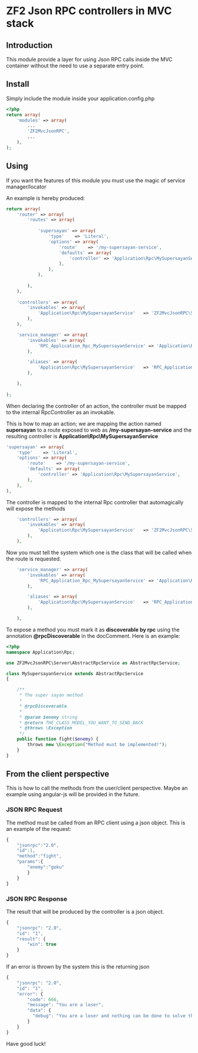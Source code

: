 # ZF2 Json RPC controllers in MVC stack

## Introduction

This module provide a layer for using Json RPC calls inside the MVC container without the need to use a separate entry point.

## Install

Simply include the module inside your application.config.php

```php
<?php
return array(
    'modules' => array(
        ...
        'ZF2MvcJsonRPC',
        ...
    ),
);
```		

## Using

If you want the features of this module you must use the magic of service manager/locator

An example is hereby produced:


```php
return array(
    'router' => array(
        'routes' => array(
        
            'supersayan' => array(
                'type'    => 'Literal',
                'options' => array(
                    'route'    => '/my-supersayan-service',
                    'defaults' => array(
                        'controller' => 'Application\Rpc\MySupersayanService',
                    ),
                ),
            ),
            
        ),
    ),
    
    'controllers' => array(
        'invokables' => array(
            'Application\Rpc\MySupersayanService'   => 'ZF2MvcJsonRPC\Server\RpcController',
        ),
    ),

    'service_manager' => array(
        'invokables' => array(
            'RPC_Application_Rpc_MySupersayanService' => 'Application\Rpc\MySupersayanService',
        ),

        'aliases' => array(
            'Application\Rpc\MySupersayanService'   => 'RPC_Application_Rpc_MySupersayanService',
        ),

    ),
    
);
```

When declaring the controller of an action, the controller must be mapped to the internal RpcController as an invokable.

This is how to map an action; we are mapping the action named **supersayan** to a route exposed to web as **/my-supersayan-service** and 
the resulting controller is **Application\Rpc\MySupersayanService**
```php
'supersayan' => array(
    'type'    => 'Literal',
    'options' => array(
        'route'    => '/my-supersayan-service',
        'defaults' => array(
            'controller' => 'Application\Rpc\MySupersayanService',
        ),
    ),
),
```

The controller is mapped to the internal Rpc controller that automagically will expose the methods
```php
    'controllers' => array(
        'invokables' => array(
            'Application\Rpc\MySupersayanService'   => 'ZF2MvcJsonRPC\Server\RpcController',
        ),
    ),
```

Now you must tell the system which one is the class that will be called when the route is requested. 
```php
    'service_manager' => array(
        'invokables' => array(
            'RPC_Application_Rpc_MySupersayanService' => 'Application\Rpc\MySupersayanService',
        ),

        'aliases' => array(
            'Application\Rpc\MySupersayanService'   => 'RPC_Application_Rpc_MySupersayanService',
        ),

    ),
```

To expose a method you must mark it as **discoverable by rpc** using the annotation **@rpcDiscoverable** in the docComment.
Here is an example:
```php
<?php
namespace Application\Rpc;

use ZF2MvcJsonRPC\Server\AbstractRpcService as AbstractRpcService;

class MySupersayanService extends AbstractRpcService
{

    /**
     * The super sayan method
     *
     * @rpcDiscoverable
     *
     * @param $enemy string
     * @return THE_CLASS_MODEL_YOU_WANT_TO_SEND_BACK
     * @throws \Exception
     */
    public function fight($enemy) {
        throws new \Exception("Method must be implemented!");
    }
}
```

## From the client perspective

This is how to call the methods from the user/client perspective. Maybe an example using angular-js will be provided in the future. 

### JSON RPC Request

The method must be called from an RPC client using a json object. This is an example of the request:
```javascript
{
    "jsonrpc":"2.0",
    "id":1,
    "method":"fight",
    "params":{
        "enemy":"goku"
        }
    }
}
```

### JSON RPC Response

The result that will be produced by the controller is a json object. 
```javascript
{
    "jsonrpc": "2.0",
    "id": "1",
    "result": {
        "win": true
    }
}
```

If an error is thrown by the system this is the returning json
```javascript
{
    "jsonrpc": "2.0",
    "id": "1",
    "error": {
        "code": 666,
        "message": "You are a loser",
        "data": {
          "debug": "You are a loser and nothing can be done to solve this problem..."
        }
    }
}
```

Have good luck!